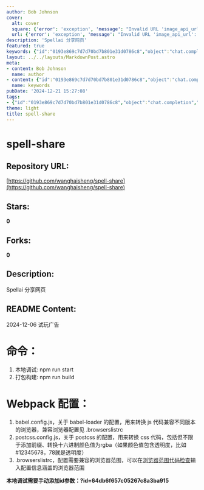 ```yaml
---
author: Bob Johnson
cover:
  alt: cover
  square: {'error': 'exception', 'message': "Invalid URL 'image_api_url': No scheme supplied. Perhaps you meant https://image_api_url?"}
  url: {'error': 'exception', 'message': "Invalid URL 'image_api_url': No scheme supplied. Perhaps you meant https://image_api_url?"}
description: 'Spellai 分享网页'
featured: true
keywords: {"id":"0193e869c7d7d70bd7b801e31d0786c8","object":"chat.completion","created":1734771066,"model":"Qwen/Qwen2.5-7B-Instruct","choices":[{"index":0,"message":{"role":"assistant","content":"### 关键词\n- spell-share\n- Spellai\n- 分享网页\n- 试玩广告\n- npm\n- start\n- build\n- Webpack\n- babel-loader\n- babel.config.js\n- .browserslistrc\n- postcss\n- postcss.config.js\n- rgba\n- 转换 js 代码\n- 兼容浏览器\n- 转换 css 代码\n- 添加前缀\n- 颜色值\n- 透明度\n- 浏览器范围\n- 手动添加id参数\n\n### 标签\n- 技术文档\n- 项目配置\n- Web开发\n- JavaScript\n- CSS\n- 本地调试\n- 构建发布\n- 浏览器兼容性\n- 前端工具\n- 代码转换"},"finish_reason":"stop"}],"usage":{"prompt_tokens":288,"completion_tokens":178,"total_tokens":466},"system_fingerprint":""}
layout: ../../layouts/MarkdownPost.astro
meta:
- content: Bob Johnson
  name: author
- content: {"id":"0193e869c7d7d70bd7b801e31d0786c8","object":"chat.completion","created":1734771066,"model":"Qwen/Qwen2.5-7B-Instruct","choices":[{"index":0,"message":{"role":"assistant","content":"### 关键词\n- spell-share\n- Spellai\n- 分享网页\n- 试玩广告\n- npm\n- start\n- build\n- Webpack\n- babel-loader\n- babel.config.js\n- .browserslistrc\n- postcss\n- postcss.config.js\n- rgba\n- 转换 js 代码\n- 兼容浏览器\n- 转换 css 代码\n- 添加前缀\n- 颜色值\n- 透明度\n- 浏览器范围\n- 手动添加id参数\n\n### 标签\n- 技术文档\n- 项目配置\n- Web开发\n- JavaScript\n- CSS\n- 本地调试\n- 构建发布\n- 浏览器兼容性\n- 前端工具\n- 代码转换"},"finish_reason":"stop"}],"usage":{"prompt_tokens":288,"completion_tokens":178,"total_tokens":466},"system_fingerprint":""}
  name: keywords
pubDate: '2024-12-21 15:27:08'
tags:
- {"id":"0193e869c7d7d70bd7b801e31d0786c8","object":"chat.completion","created":1734771066,"model":"Qwen/Qwen2.5-7B-Instruct","choices":[{"index":0,"message":{"role":"assistant","content":"### 关键词\n- spell-share\n- Spellai\n- 分享网页\n- 试玩广告\n- npm\n- start\n- build\n- Webpack\n- babel-loader\n- babel.config.js\n- .browserslistrc\n- postcss\n- postcss.config.js\n- rgba\n- 转换 js 代码\n- 兼容浏览器\n- 转换 css 代码\n- 添加前缀\n- 颜色值\n- 透明度\n- 浏览器范围\n- 手动添加id参数\n\n### 标签\n- 技术文档\n- 项目配置\n- Web开发\n- JavaScript\n- CSS\n- 本地调试\n- 构建发布\n- 浏览器兼容性\n- 前端工具\n- 代码转换"},"finish_reason":"stop"}],"usage":{"prompt_tokens":288,"completion_tokens":178,"total_tokens":466},"system_fingerprint":""}
theme: light
title: spell-share
---
```


# spell-share

## Repository URL: 
[https://github.com/wanghaisheng/spell-share](https://github.com/wanghaisheng/spell-share)

## Stars: 
**0**

## Forks: 
**0**

## Description: 
Spellai 分享网页

## README Content: 
2024-12-06
试玩广告


# 命令：
1. 本地调试: npm run start
2. 打包构建: npm run build

# Webpack 配置：
1. babel.config.js，关于 babel-loader 的配置，用来转换 js 代码兼容不同版本的浏览器，兼容浏览器配置见 .browserslistrc
2. postcss.config.js，关于 postcss 的配置，用来转换 css 代码，包括但不限于添加前缀、转换十六进制颜色值为rgba（如果颜色值包含透明度，比如#12345678，78就是透明度）
3. .browserslistrc，配置需要兼容的浏览器范围，可以在[浏览器范围代码检查](https://browsersl.ist/#q=%3E+0.1%25%0Alast+2+version%0Anot+dead%0A)输入配置信息涵盖的浏览器范围

**本地调试需要手动添加id参数：?id=64db6f657c05267c8a3ba915**

